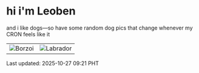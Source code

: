 # hi i'm Leoben

and i like dogs—so have some random dog pics that change whenever my CRON feels like it

|  |  |
|--------|----------|
| ![Borzoi](https://random-dog-vercel.vercel.app/api/random-borzoi?v=1761528075) | ![Labrador](https://random-dog-vercel.vercel.app/api/random-labrador?v=1761528075) |

Last updated: 2025-10-27 09:21 PHT

